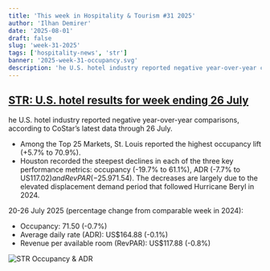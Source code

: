 ```yaml
---
title: 'This week in Hospitality & Tourism #31 2025'
author: 'Ilhan Demirer'
date: '2025-08-01'
draft: false
slug: 'week-31-2025'
tags: ['hospitality-news', 'str']
banner: '2025-week-31-occupancy.svg'
description: 'he U.S. hotel industry reported negative year-over-year comparisons, according to CoStar’s latest data through 26 July.'
---
```


## [STR: U.S. hotel results for week ending 26 July](https://str.com/press-release/us-hotel-results-week-ending-26-july)

he U.S. hotel industry reported negative year-over-year comparisons, according to CoStar’s latest data through 26 July.

- Among the Top 25 Markets, St. Louis reported the highest occupancy lift (+5.7% to 70.9%).
- Houston recorded the steepest declines in each of the three key performance metrics: occupancy (-19.7% to 61.1%), ADR (-7.7% to US$117.02) and RevPAR (-25.9% to US$71.54). The decreases are largely due to the elevated displacement demand period that followed Hurricane Beryl in 2024.

20-26 July 2025 (percentage change from comparable week in 2024):

- Occupancy: 71.50 (-0.7%)
- Average daily rate (ADR): US$164.88 (-0.1%)
- Revenue per available room (RevPAR): US$117.88 (-0.8%)

![STR Occupancy & ADR](/images/blogimages/2025-week-31-occupancy.svg)
